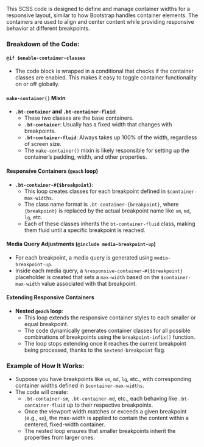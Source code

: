 This SCSS code is designed to define and manage container widths for a responsive layout, similar to how Bootstrap handles container elements. The containers are used to align and center content while providing responsive behavior at different breakpoints.

### Breakdown of the Code:

#### **`@if $enable-container-classes`**
   - The code block is wrapped in a conditional that checks if the container classes are enabled. This makes it easy to toggle container functionality on or off globally.

#### **`make-container()` Mixin**
   - **`.bt-container` and `.bt-container-fluid`**:
     - These two classes are the base containers. 
     - **`.bt-container`**: Usually has a fixed width that changes with breakpoints.
     - **`.bt-container-fluid`**: Always takes up 100% of the width, regardless of screen size.
     - The `make-container()` mixin is likely responsible for setting up the container’s padding, width, and other properties.

#### **Responsive Containers (`@each` loop)**
   - **`.bt-container-#{$breakpoint}`**:
     - This loop creates classes for each breakpoint defined in `$container-max-widths`.
     - The class name format is `.bt-container-{breakpoint}`, where `{breakpoint}` is replaced by the actual breakpoint name like `sm`, `md`, `lg`, etc.
     - Each of these classes inherits the `bt-container-fluid` class, making them fluid until a specific breakpoint is reached.
   
#### **Media Query Adjustments (`@include media-breakpoint-up`)**
   - For each breakpoint, a media query is generated using `media-breakpoint-up`.
   - Inside each media query, a `%responsive-container-#{$breakpoint}` placeholder is created that sets a `max-width` based on the `$container-max-width` value associated with that breakpoint.
   
#### **Extending Responsive Containers**
   - **Nested `@each` loop**:
     - This loop extends the responsive container styles to each smaller or equal breakpoint.
     - The code dynamically generates container classes for all possible combinations of breakpoints using the `breakpoint-infix()` function.
     - The loop stops extending once it reaches the current breakpoint being processed, thanks to the `$extend-breakpoint` flag.

### Example of How It Works:

- Suppose you have breakpoints like `sm`, `md`, `lg`, etc., with corresponding container widths defined in `$container-max-widths`.
- The code will create:
  - `.bt-container-sm`, `.bt-container-md`, etc., each behaving like `.bt-container-fluid` up to their respective breakpoints.
  - Once the viewport width matches or exceeds a given breakpoint (e.g., `sm`), the max-width is applied to contain the content within a centered, fixed-width container.
  - The nested loop ensures that smaller breakpoints inherit the properties from larger ones.

